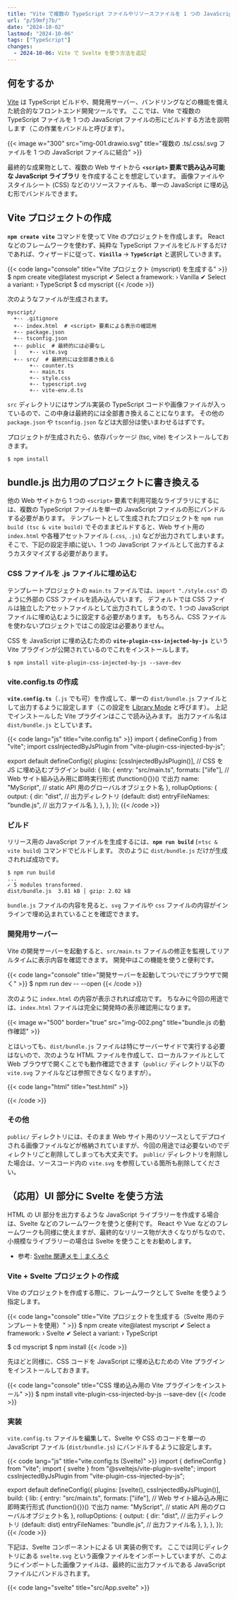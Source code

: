 ```yaml
---
title: "Vite で複数の TypeScript ファイルやリソースファイルを 1 つの JavaScript ライブラリとしてバンドルする"
url: "p/59mfj7b/"
date: "2024-10-02"
lastmod: "2024-10-06"
tags: ["TypeScript"]
changes:
  - 2024-10-06: Vite で Svelte を使う方法を追記
---
```


何をするか
----

[Vite](https://vitejs.dev/) は TypeScript ビルドや、開発用サーバー、バンドリングなどの機能を備えた統合的なフロントエンド開発ツールです。
ここでは、Vite で複数の TypeScript ファイルを 1 つの JavaScript ファイルの形にビルドする方法を説明します（この作業をバンドルと呼びます）。

{{< image w="300" src="img-001.drawio.svg" title="複数の .ts/.css/.svg ファイルを 1 つの JavaScript ファイルに結合" >}}

最終的な成果物として、複数の Web サイトから __`<script>` 要素で読み込み可能な JavaScript ライブラリ__ を作成することを想定しています。
画像ファイルやスタイルシート (CSS) などのリソースファイルも、単一の JavaScript に埋め込む形でバンドルできます。


Vite プロジェクトの作成
----

__`npm create vite`__ コマンドを使って Vite のプロジェクトを作成します。
React などのフレームワークを使わず、純粋な TypeScript ファイルをビルドするだけであれば、ウィザードに従って、__`Vinilla`__ → __`TypeScript`__ と選択していきます。

{{< code lang="console" title="Vite プロジェクト (myscript) を生成する" >}}
$ npm create vite@latest myscript
✔ Select a framework: › Vanilla
✔ Select a variant: › TypeScript
$ cd myscript
{{< /code >}}

次のようなファイルが生成されます。

```
myscript/
  +-- .gitignore
  +-- index.html  # <script> 要素による表示の確認用
  +-- package.json
  +-- tsconfig.json
  +-- public  # 最終的には必要なし
  |    +-- vite.svg
  +-- src/  # 最終的には全部書き換える
       +-- counter.ts
       +-- main.ts
       +-- style.css
       +-- typescript.svg
       +-- vite-env.d.ts
```

`src` ディレクトリにはサンプル実装の TypeScript コードや画像ファイルが入っているので、この中身は最終的には全部書き換えることになります。
その他の `package.json` や `tsconfig.json` などは大部分は使いまわせるはずです。

プロジェクトが生成されたら、依存パッケージ (tsc, vite) をインストールしておきます。

```console
$ npm install
```


bundle.js 出力用のプロジェクトに書き換える
----

他の Web サイトから 1 つの `<script>` 要素で利用可能なライブラリにするには、複数の TypeScript ファイルを単一の JavaScript ファイルの形にバンドルする必要があります。
テンプレートとして生成されたプロジェクトを `npm run build (tsc & vite build)` でそのままビルドすると、Web サイト用の `index.html` や各種アセットファイル (`.css`, `.js`) などが出力されてしまいます。
そこで、下記の設定手順に従い、1 つの JavaScript ファイルとして出力するようカスタマイズする必要があります。

### CSS ファイルを .js ファイルに埋め込む

テンプレートプロジェクトの `main.ts` ファイルでは、`import "./style.css"` のように外部の CSS ファイルを読み込んでいます。
デフォルトでは CSS ファイルは独立したアセットファイルとして出力されてしまうので、1 つの JavaScript ファイルに埋め込むように設定する必要があります。
もちろん、CSS ファイルを使わないプロジェクトではこの設定は必要ありません。

CSS を JavaScript に埋め込むための __`vite-plugin-css-injected-by-js`__ という Vite プラグインが公開されているのでこれをインストールします。

```console
$ npm install vite-plugin-css-injected-by-js --save-dev
```

### vite.config.ts の作成

__`vite.config.ts`__（`.js` でも可）を作成して、単一の `dist/bundle.js` ファイルとして出力するように設定します（この設定を [Library Mode](https://ja.vite.dev/guide/build.html#library-mode) と呼びます）。
上記でインストールした Vite プラグインはここで読み込みます。
出力ファイル名は `dist/bundle.js` としています。

{{< code lang="js" title="vite.config.ts" >}}
import { defineConfig } from "vite";
import cssInjectedByJsPlugin from "vite-plugin-css-injected-by-js";

export default defineConfig({
  plugins: [cssInjectedByJsPlugin()], // CSS を JS に埋め込むプラグイン
  build: {
    lib: {
      entry: "src/main.ts",
      formats: ["iife"], // Web サイト組み込み用に即時実行形式 (function(){})() で出力
      name: "MyScript", // static API 用のグローバルオブジェクト名
    },
    rollupOptions: {
      output: {
        dir: "dist", // 出力ディレクトリ (default: dist)
        entryFileNames: "bundle.js", // 出力ファイル名
      },
    },
  },
});
{{< /code >}}

### ビルド

リリース用の JavaScript ファイルを生成するには、__`npm run build`__ (=`tsc & vite build`) コマンドでビルドします。
次のように `dist/bundle.js` だけが生成されれば成功です。

```console
$ npm run build
...
✓ 5 modules transformed.
dist/bundle.js  3.81 kB │ gzip: 2.02 kB
```

`bundle.js` ファイルの内容を見ると、`svg` ファイルや `css` ファイルの内容がインラインで埋め込まれていることを確認できます。

### 開発用サーバー

Vite の開発サーバーを起動すると、`src/main.ts` ファイルの修正を監視してリアルタイムに表示内容を確認できます。
開発中はこの機能を使うと便利です。

{{< code lang="console" title="開発サーバーを起動してついでにブラウザで開く" >}}
$ npm run dev -- --open
{{< /code >}}

次のように `index.html` の内容が表示されれば成功です。
ちなみに今回の用途では、`index.html` ファイルは完全に開発時の表示確認用になります。

{{< image w="500" border="true" src="img-002.png" title="bundle.js の動作確認" >}}

とはいっても、`dist/bundle.js` ファイルは特にサーバーサイドで実行する必要はないので、次のような HTML ファイルを作成して、ローカルファイルとして Web ブラウザで開くことでも動作確認できます（`public/` ディレクトリ以下の `vite.svg` ファイルなどは参照できなくなりますが）。

{{< code lang="html" title="test.html" >}}
<!doctype html>
<html lang="ja">
  <head>
    <meta charset="UTF-8" />
    <meta name="viewport" content="width=device-width, initial-scale=1.0" />
    <title>Test</title>
    <script src="./dist/bundle.js" defer></script>
  </head>
  <body>
    <div id="app"></div>
  </body>
</html>
{{< /code >}}

### その他

`public/` ディレクトリには、そのまま Web サイト用のリソースとしてデプロイされる画像ファイルなどが格納されていますが、今回の用途では必要ないのでディレクトリごと削除してしまっても大丈夫です。
`public/` ディレクトリを削除した場合は、ソースコード内の `vite.svg` を参照している箇所も削除してください。


（応用）UI 部分に Svelte を使う方法
----

HTML の UI 部分を出力するような JavaScript ライブラリーを作成する場合は、Svelte などのフレームワークを使うと便利です。
React や Vue などのフレームワークも同様に使えますが、最終的なリリース物が大きくなりがちなので、小規模なライブラリーの場合は Svelte を使うことをお勧めします。

- 参考: [Svelte 関連メモ｜まくろぐ](/p/td962u6/)

### Vite + Svelte プロジェクトの作成

Vite のプロジェクトを作成する際に、フレームワークとして Svelte を使うよう指定します。

{{< code lang="console" title="Vite プロジェクトを生成する（Svelte 用のテンプレートを使用）" >}}
$ npm create vite@latest myscript
✔ Select a framework: › Svelte
✔ Select a variant: › TypeScript

$ cd myscript
$ npm install
{{< /code >}}

先ほどと同様に、CSS コードを JavaScript に埋め込むための Vite プラグインをインストールしておきます。

{{< code lang="console" title="CSS 埋め込み用の Vite プラグインをインストール" >}}
$ npm install vite-plugin-css-injected-by-js --save-dev
{{< /code >}}

### 実装

`vite.config.ts` ファイルを編集して、Svelte や CSS のコードを単一の JavaScript ファイル (`dist/bundle.js`) にバンドルするように設定します。

{{< code lang="js" title="vite.config.ts (Svelte)" >}}
import { defineConfig } from "vite";
import { svelte } from "@sveltejs/vite-plugin-svelte";
import cssInjectedByJsPlugin from "vite-plugin-css-injected-by-js";

export default defineConfig({
  plugins: [svelte(), cssInjectedByJsPlugin()],
  build: {
    lib: {
      entry: "src/main.ts",
      formats: ["iife"], // Web サイト組み込み用に即時実行形式 (function(){})() で出力
      name: "MyScript", // static API 用のグローバルオブジェクト名
    },
    rollupOptions: {
      output: {
        dir: "dist", // 出力ディレクトリ (default: dist)
        entryFileNames: "bundle.js", // 出力ファイル名
      },
    },
  },
});
{{< /code >}}

下記は、Svelte コンポーネントによる UI 実装の例です。
ここでは同じディレクトリにある `svelte.svg` という画像ファイルをインポートしていますが、このようにインポートした画像ファイルは、最終的に出力ファイルである JavaScript ファイルにバンドルされます。

{{< code lang="svelte" title="src/App.svelte" >}}
<script lang="ts">
  import svelteLogo from './svelte.svg';

  let count = 0;
  function increment() {
    count += 1;
  }
</script>

<div class="container">
  <img src={svelteLogo} alt="Svelte Logo" />
  <button on:click={increment}>
    Clicked {count} {count === 1 ? 'time' : 'times'}
  </button>
</div>

<style>
  .container {
    display: flex;
    flex-direction: column;
    align-items: center;
    justify-content: center;
    height: 100vh;
  }

  img {
    height: 6em;
    padding: 1.5em;
    will-change: filter;
    transition: filter 300ms;
  }

  img:hover {
    filter: drop-shadow(0 0 2em #ff3e00aa);
  }
</style>
{{< /code >}}

エントリーポイントとなる `src/main.ts` では、上記の `App.svelte` を読み込んで `document.body` にマウントするようにしておきます。

{{< code lang="ts" title="src/main.ts" >}}
import App from "./App.svelte";

new App({ target: document.body });
{{< /code >}}

### テスト

ローカルテスト用の `index.html` ファイルでは、`<script>` タグでエントリーポイントとなる `/src/main.ts` を読み込むようにしておきます。

{{< code lang="html" title="index.html" >}}
<!DOCTYPE html>
<html lang="ja">
  <head>
    <meta charset="UTF-8" />
    <meta name="viewport" content="width=device-width, initial-scale=1.0" />
    <title>Vite + Svelte + TS</title>
  </head>
  <body>
    <script type="module" src="/src/main.ts"></script>
  </body>
</html>
{{< /code >}}

開発サーバーを起動して、ブラウザで表示を確認します。

{{< code lang="console" title="開発サーバーを起動してついでにブラウザで開く (Svelte)" >}}
$ npm run dev -- --open
{{< /code >}}

次のように表示されれば成功です。

{{< image w="213" border="true" src="img-003.png" title="Vite + Svelte の動作確認" >}}

### リリース用ビルド

__`npm run build`__ コマンドでリリース用の JavaScript ファイルを生成します。

{{< code lang="console" title="リリース用ビルド（bundle.js の生成）" >}}
$ npm run build
{{< /code >}}

出力された `dist/bundle.js` は、他の Web サイトから `<script>` 要素で読み込むことができる単一の JavaScript ライブラリーになっています。
次のように __`defer`__ 属性を付けて読み込むと、ページの読み込みが完了してから JavaScript ファイルが実行され、自動的に `App.svelte` コンポーネントが表示されます。

{{< code lang="html" title="他の Web サイトから読み込む例" hl_lines="7" >}}
<!DOCTYPE html>
<html lang="ja">
  <head>
    <meta charset="UTF-8" />
    <meta name="viewport" content="width=device-width, initial-scale=1.0" />
    <title>Vite + Svelte + TS</title>
    <script src="./bundle.js" defer></script>
  </head>
  <body>
    <!-- ... -->
  </body>
{{< /code >}}

もちろん、別のサーバーで `bundle.js` をホスト（共有）して、各 Web サイトから読み込むことも可能です。

٩(๑❛ᴗ❛๑)۶ わーぃ

